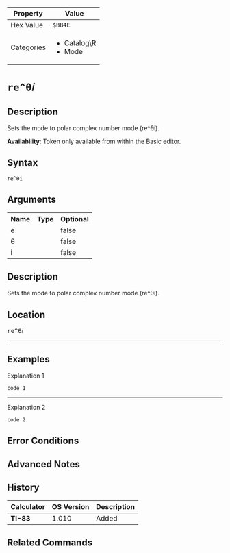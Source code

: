 | Property      | Value |
|---------------|-------|
| Hex Value     | `$BB4E`|
| Categories    | <ul><li>Catalog\R</li><li>Mode</li></ul> |

# `re^θ𝑖`

## Description
Sets the mode to polar complex number mode (re^θi).


<b>Availability</b>: Token only available from within the Basic editor.

## Syntax
`re^θi`

## Arguments
<table>
<tr><th>Name</th><th>Type</th><th>Optional</th></tr>

<tr><td>e</td><td></td><td>false</td></tr>

<tr><td>θ</td><td></td><td>false</td></tr>

<tr><td>i</td><td></td><td>false</td></tr>

</table>

## Description
Sets the mode to polar complex number mode (re^θi).

## Location
<kbd>re^θ𝑖</kbd>
<hr>

## Examples

Explanation 1
```ti-basic
code 1
```
---
Explanation 2
```ti-basic
code 2
```

## Error Conditions


## Advanced Notes


## History
| Calculator | OS Version | Description |
|------------|------------|-------------|
| <b>TI-83</b> | 1.010 | Added

## Related Commands

    